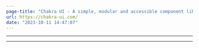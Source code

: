 ```yaml
---
page-title: "Chakra UI - A simple, modular and accessible component library that gives you the building blocks you need to build your React applications. - Chakra UI"
url: https://chakra-ui.com/
date: "2023-10-11 14:47:07"
---
```

---
---